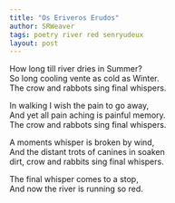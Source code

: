 ```yaml
---
title: "Os Eriveros Erudos"
author: SRWeaver
tags: poetry river red senryudeux
layout: post
---
```

How long till river dries in Summer?<br />
So long cooling vente as cold as Winter.<br />
The crow and rabbots sing final whispers.

In walking I wish the pain to go away,<br />
And yet all pain aching is painful memory.<br />
The crow and rabbots sing final whispers.

A moments whisper is broken by wind,<br />
And the distant trots of canines in soaken<br />
dirt, crow and rabbits sing final whispers.

The final whisper comes to a stop,<br />
And now the river is running so red.
